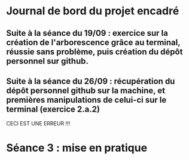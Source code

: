 # Journal de bord du projet encadré

## Suite à la séance du 19/09 : exercice sur la création de l'arborescence grâce au terminal, réussie sans problème, puis création du dépôt personnel sur github.

## Suite à la séance du 26/09 : récupération du dépôt personnel github sur la machine, et premières manipulations de celui-ci sur le terminal (exercice 2.a.2)


CECI EST UNE ERREUR !!!

# Séance 3 : mise en pratique



